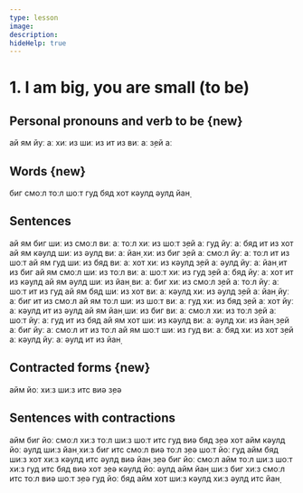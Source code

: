 ```yaml
---
type: lesson
image:
description:
hideHelp: true
---
```


# 1. I am big, you are small (to be)

## Personal pronouns and verb to be {new}

ай ям
йуː аː
хиː из
шиː из
ит из
виː аː
з̣ей аː

## Words {new}

биг
смоːл
тоːл
шоːт
гуд
бяд
хот
кəулд
əулд
йан̣

## Sentences

ай ям биг
шиː из смоːл
виː аː тоːл
хиː из шоːт
з̣ей аː гуд
йуː аː бяд
ит из хот
ай ям кəулд
шиː из əулд
виː аː йан̣
хиː из биг
з̣ей аː смоːл
йуː аː тоːл
ит из шоːт
ай ям гуд
шиː из бяд
виː аː хот
хиː из кəулд
з̣ей аː əулд
йуː аː йан̣
ит из биг
ай ям смоːл
шиː из тоːл
виː аː шоːт
хиː из гуд
з̣ей аː бяд
йуː аː хот
ит из кəулд
ай ям əулд
шиː из йан̣
виː аː биг
хиː из смоːл
з̣ей аː тоːл
йуː аː шоːт
ит из гуд
ай ям бяд
шиː из хот
виː аː кəулд
хиː из əулд
з̣ей аː йан̣
йуː аː биг
ит из смоːл
ай ям тоːл
шиː из шоːт
виː аː гуд
хиː из бяд
з̣ей аː хот
йуː аː кəулд
ит из əулд
ай ям йан̣
шиː из биг
виː аː смоːл
хиː из тоːл
з̣ей аː шоːт
йуː аː гуд
ит из бяд
ай ям хот
шиː из кəулд
виː аː əулд
хиː из йан̣
з̣ей аː биг
йуː аː смоːл
ит из тоːл
ай ям шоːт
шиː из гуд
виː аː бяд
хиː из хот
з̣ей аː кəулд
йуː аː əулд
ит из йан̣

## Contracted forms {new}

айм
йоː
хиːз
шиːз
итс
виə
з̣еə

## Sentences with contractions

айм биг
йоː смоːл
хиːз тоːл
шиːз шоːт
итс гуд
виə бяд
з̣еə хот
айм кəулд
йоː əулд
шиːз йан̣
хиːз биг
итс смоːл
виə тоːл
з̣еə шоːт
йоː гуд
айм бяд
шиːз хот
хиːз кəулд
итс əулд
виə йан̣
з̣еə биг
йоː смоːл
айм тоːл
шиːз шоːт
хиːз гуд
итс бяд
виə хот
з̣еə кəулд
йоː əулд
айм йан̣
шиːз биг
хиːз смоːл
итс тоːл
виə шоːт
з̣еə гуд
йоː бяд
айм хот
шиːз кəулд
хиːз əулд
итс йан̣
